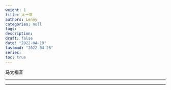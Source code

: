 ```yaml
---
weight: 1
title: 太一章
authors: Lenny
categories: null
tags: 
description: 
draft: false
date: "2022-04-19"
lastmod: "2022-04-26"
series:
toc: true
---
```

马太福音

<!--more-->
---



---

